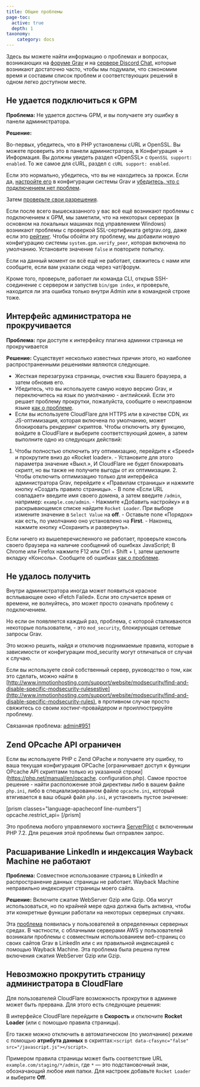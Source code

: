 ```yaml
---
title: Общие проблемы
page-toc:
  active: true
  depth: 1
taxonomy:
    category: docs
---
```


Здесь вы можете найти информацию о проблемах и вопросах, возникающих на [форуме Grav](https://getgrav.org/forum) и на [сервере Discord Chat](https://chat.getgrav.org), которые возникают достаточно часто, чтобы мы подумали, что сэкономим время и составим список проблем и соответствующих решений в одном легко доступном месте.

## Не удается подключиться к GPM

**Проблема:** Не удается достичь GPM, и вы получаете эту ошибку в панели администратора.

**Решение:**

Во-первых, убедитесь, что в PHP установлены cURL и OpenSSL. Вы можете проверить это в панели администратора, в Конфигурация -> Информация. Вы должны увидеть раздел «OpenSSL» с `OpenSSL support: enabled`. То же самое для cURL, раздел с `cURL support: enabled`.

Если это нормально, убедитесь, что вы не находитесь за прокси. Если да, [настройте его](/basics/grav-configuration#system-configuration) в конфигурации системы Grav и [убедитесь, что с подключением нет проблем](/troubleshooting/proxy).

Затем [проверьте свои разрешения](/troubleshooting/permissions).

Если после всего вышесказанного у вас всё ещё возникают проблемы с подключением к GPM, мы заметили, что на некоторых серверах (в основном на локальных машинах под управлением Windows) возникают проблемы с проверкой SSL-сертификата getgrav.org, даже если это [рейтинг](https://www.ssllabs.com/ssltest/analyze.html?d=getgrav.org&hideResults=on).
Чтобы обойти эту проблему, мы добавили новую конфигурацию системы `system.gpm.verify_peer`, которая включена по умолчанию. Установите значение `false` и повторите попытку.

Если на данный момент он всё ещё не работает, свяжитесь с нами или сообщите, если вам указали сюда через чат/форум.

Кроме того, проверьте, работает ли команда CLI, открыв SSH-соединение с сервером и запустив `bin/gpm index`, и проверьте, находится ли эта ошибка только внутри Admin или в командной строке тоже.

## Интерфейс администратора не прокручивается

**Проблема:** при доступе к интерфейсу плагина админки страница не прокручивается

**Решение:** Существует несколько известных причин этого, но наиболее распространенными решениями являются следующие.

- Жесткая перезагрузка страницы, очистив кэш Вашего браузера, а затем обновив его.
- Убедитесь, что вы используете самую новую версию Grav, и переключитесь на язык по умолчанию - английский. Если это решает проблему прокрутки, пожалуйста, сообщите о неисправном языке [как о проблеме](https://github.com/getgrav/grav-plugin-admin/issues/).
- Если вы используете CloudFlare для HTTPS или в качестве CDN, их JS-оптимизация, которая включена по умолчанию, может блокировать рендеринг скриптов. Чтобы отключить эту функцию, войдите в CloudFlare и выберите соответствующий домен, а затем выполните одно из следующих действий:
1. Чтобы полностью отключить эту оптимизацию, перейдите к «Speed» и прокрутите вниз до «Rocket loader».
        - Установите для этого параметра значение «Выкл.», И CloudFlare не будет блокировать скрипт, но вы также не получите выгоды от их оптимизации.
    2. Чтобы отключить оптимизацию только для интерфейса администратора Grav, перейдите к «Правилам страницы» и нажмите кнопку «Создать правило страницы».
        - В поле «Если URL совпадает» введите имя своего домена, а затем введите `/admin`, например: `example.com/admin`.
        - Нажмите «Добавить настройку» и в раскрывающемся списке найдите `Rocket Loader`. При выборе измените значение в `Select Value` на **off**.
        - Оставьте поле «Порядок» как есть, по умолчанию оно установлено на **First**.
        - Наконец, нажмите кнопку «Сохранить и развернуть».

Если ничего из вышеперечисленного не работает, проверьте консоль своего браузера на наличие сообщений об ошибках JavaScript; В Chrome или Firefox нажмите F12 или Ctrl + Shift + I, затем щелкните вкладку «Консоль». Сообщите об ошибках [как о проблеме](https://github.com/getgrav/grav-plugin-admin/issues/).

## Не удалось получить

Внутри администратора иногда может появиться красное всплывающее окно «Fetch Failed». Если это случается время от времени, не волнуйтесь, это может просто означать проблему с подключением.

Но если он появляется каждый раз, проблема, с которой сталкиваются некоторые пользователи, - это `mod_security`, блокирующая сетевые запросы Grav.

Это можно решить, найдя и отключив поднимаемые правила, которые в зависимости от конфигурации mod_security могут отличаться от случая к случаю.

Если вы используете свой собственный сервер, руководство о том, как это сделать, можно найти в [http://www.inmotionhosting.com/support/website/modsecurity/find-and-disable-specific-modsecurity-rulesestive](http://www.inmotionhosting.com/support/website/modsecurity/find-and-disable-specific-modsecurity-rules), в противном случае просто свяжитесь со своим хостинг-провайдером и проиллюстрируйте проблему.

Связанная проблема: [admin#951](https://github.com/getgrav/grav-plugin-admin/issues/951)

## Zend OPcache API ограничен

Если вы используете PHP с Zend OPache и получаете эту ошибку, то ваша текущая конфигурация OPCache [ограничивает доступ к функции OPcache API скриптами только из указанной строки] (https://php.net/manual/en/opcache. configuration.php). Самое простое решение - найти расположение этой директивы либо в вашем файле `php.ini`, либо в специализированном файле `opcache.ini`, который втягивается в ваш общий файл `php.ini`, и установить пустое значение:

[prism classes="language-apacheconf line-numbers"]
opcache.restrict_api=
[/prism]

Это проблема любого управляемого хостинга [ServerPilot](https://serverpilot.io) с включенным PHP 7.2. Для решения этой проблемы был отправлен запрос.

## Расшаривание LinkedIn и индексация Wayback Machine не работают

**Проблема:** Совместное использование страниц в LinkedIn и распространение данных страницы не работает. Wayback Machine неправильно индексирует страницы моего сайта.

**Решение:** Включите сжатие WebServer Gzip или Gzip. Оба могут использоваться, но по крайней мере одна должна быть активна, чтобы эти конкретные функции работали на некоторых серверных случаях.

Эта [проблема](https://github.com/getgrav/grav/issues/1639) появилась у пользователей в определенных серверных средах. В частности, с облачными серверами AWS у пользователей возникали проблемы с совместным использованием веб-страниц со своих сайтов Grav в LinkedIn или с их правильной индексацией с помощью Wayback Machine. Эта проблема была решена путем включения сжатия WebServer Gzip или Gzip.

## Невозможно прокрутить страницу администратора в CloudFlare

Для пользователей CloudFlare возможность прокрутки в админке может быть прервана. Для этого есть следующие решения:

В интерфейсе CloudFlare перейдите в **Скорость** и отключите **Rocket Loader** (или с помощью правила страницы).

Его также можно отключить в автоматическом (по умолчанию) режиме с помощью **атрибута данных** в скриптах:`<script data-cfasync="false" src="/javascript.js"></script>`.

Примером правила страницы может быть соответствие URL `example.com/staging/*/admin`, где `*` — это подстановочный знак, обозначающий любое имя папки. Для настроек добавьте `Rocket Loader` и выберите **Off**.
